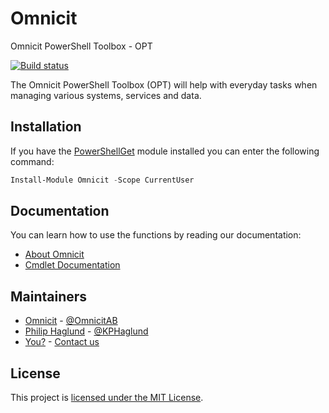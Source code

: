 # Omnicit
Omnicit PowerShell Toolbox - OPT

[![Build status](https://ci.appveyor.com/api/projects/status/ijobkkrrtk9ltbdi?svg=true)](https://ci.appveyor.com/project/Omnicit/omnicit)

The Omnicit PowerShell Toolbox (OPT) will help with everyday tasks when managing various systems, services and data.

## Installation

If you have the [PowerShellGet](https://msdn.microsoft.com/powershell/gallery/readme) module installed
you can enter the following command:

```PowerShell
Install-Module Omnicit -Scope CurrentUser
```

## Documentation

You can learn how to use the functions by reading our documentation:

- [About Omnicit](docs/en-US/about_Omnicit.help.md)
- [Cmdlet Documentation](docs/en-US/Omnicit.md)

## Maintainers

- [Omnicit](https://github.com/Omnicit) - [@OmnicitAB](https://twitter.com/OmnicitAB)
- [Philip Haglund](https://github.com/PhilipHaglund) - [@KPHaglund](http://twitter.com/KPHaglund)
- [You?](https://github.com/PhilipHaglund) - [Contact us](mailto:info@omnicit.se)

## License

This project is [licensed under the MIT License](LICENSE).
